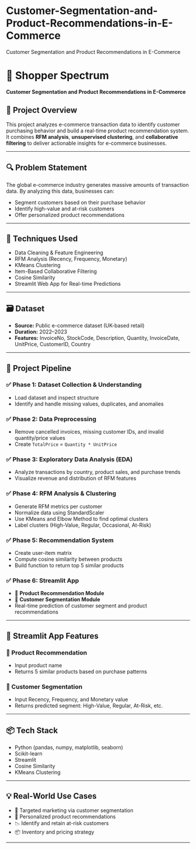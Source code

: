 # Customer-Segmentation-and-Product-Recommendations-in-E-Commerce
Customer Segmentation and Product Recommendations in E-Commerce
# 🛒 Shopper Spectrum

**Customer Segmentation and Product Recommendations in E-Commerce**

## 📌 Project Overview

This project analyzes e-commerce transaction data to identify customer purchasing behavior and build a real-time product recommendation system. It combines **RFM analysis**, **unsupervised clustering**, and **collaborative filtering** to deliver actionable insights for e-commerce businesses.

---

## 🔍 Problem Statement

The global e-commerce industry generates massive amounts of transaction data. By analyzing this data, businesses can:

- Segment customers based on their purchase behavior
- Identify high-value and at-risk customers
- Offer personalized product recommendations

---

## 🧠 Techniques Used

- Data Cleaning & Feature Engineering
- RFM Analysis (Recency, Frequency, Monetary)
- KMeans Clustering
- Item-Based Collaborative Filtering
- Cosine Similarity
- Streamlit Web App for Real-time Predictions

---

## 🗃 Dataset

- **Source:** Public e-commerce dataset (UK-based retail)
- **Duration:** 2022–2023
- **Features:** InvoiceNo, StockCode, Description, Quantity, InvoiceDate, UnitPrice, CustomerID, Country

---

## 🚀 Project Pipeline

### ✅ Phase 1: Dataset Collection & Understanding
- Load dataset and inspect structure
- Identify and handle missing values, duplicates, and anomalies

### ✅ Phase 2: Data Preprocessing
- Remove cancelled invoices, missing customer IDs, and invalid quantity/price values
- Create `TotalPrice` = `Quantity * UnitPrice`

### ✅ Phase 3: Exploratory Data Analysis (EDA)
- Analyze transactions by country, product sales, and purchase trends
- Visualize revenue and distribution of RFM features

### ✅ Phase 4: RFM Analysis & Clustering
- Generate RFM metrics per customer
- Normalize data using StandardScaler
- Use KMeans and Elbow Method to find optimal clusters
- Label clusters (High-Value, Regular, Occasional, At-Risk)

### ✅ Phase 5: Recommendation System
- Create user-item matrix
- Compute cosine similarity between products
- Build function to return top 5 similar products

### ✅ Phase 6: Streamlit App
- 🎯 **Product Recommendation Module**
- 🎯 **Customer Segmentation Module**
- Real-time prediction of customer segment and product recommendations

---

## 📱 Streamlit App Features

### 🔹 Product Recommendation
- Input product name
- Returns 5 similar products based on purchase patterns

### 🔹 Customer Segmentation
- Input Recency, Frequency, and Monetary value
- Returns predicted segment: High-Value, Regular, At-Risk, etc.

---

## 📦 Tech Stack

- Python (pandas, numpy, matplotlib, seaborn)
- Scikit-learn
- Streamlit
- Cosine Similarity
- KMeans Clustering

---

## 💡 Real-World Use Cases

- 🎯 Targeted marketing via customer segmentation
- 🛒 Personalized product recommendations
- 📉 Identify and retain at-risk customers
- 📦 Inventory and pricing strategy

---




